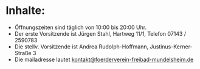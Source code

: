 # Inhalte:
* Öffnungszeiten sind täglich von 10:00 bis 20:00 Uhr.
* Der erste Vorsitzende ist Jürgen Stahl, Hartweg 11/1, Telefon  07143 / 2590783
* Die stellv. Vorsitzende ist Andrea Rudolph-Hoffmann, Justinus-Kerner-Straße 3
* Die mailadresse lautet kontakt@foerderverein-freibad-mundelsheim.de
